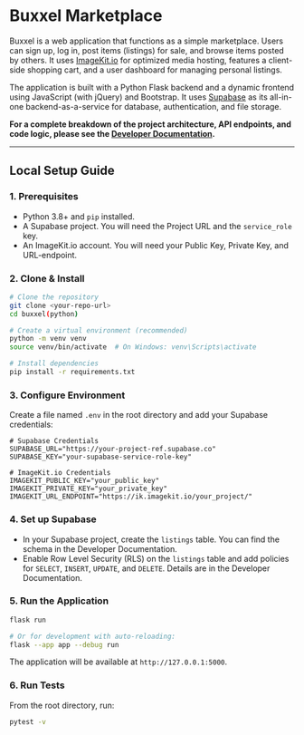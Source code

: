 # Buxxel Marketplace

Buxxel is a web application that functions as a simple marketplace. Users can sign up, log in, post items (listings) for sale, and browse items posted by others. It uses [ImageKit.io](https://imagekit.io/) for optimized media hosting, features a client-side shopping cart, and a user dashboard for managing personal listings.

The application is built with a Python Flask backend and a dynamic frontend using JavaScript (with jQuery) and Bootstrap. It uses [Supabase](https://supabase.com/) as its all-in-one backend-as-a-service for database, authentication, and file storage.

**For a complete breakdown of the project architecture, API endpoints, and code logic, please see the [Developer Documentation](developer_docs.html).**

---

## Local Setup Guide

### 1. Prerequisites

*   Python 3.8+ and `pip` installed.
*   A Supabase project. You will need the Project URL and the `service_role` key.
*   An ImageKit.io account. You will need your Public Key, Private Key, and URL-endpoint.

### 2. Clone & Install

```bash
# Clone the repository
git clone <your-repo-url>
cd buxxel(python)

# Create a virtual environment (recommended)
python -m venv venv
source venv/bin/activate  # On Windows: venv\Scripts\activate

# Install dependencies
pip install -r requirements.txt
```

### 3. Configure Environment

Create a file named `.env` in the root directory and add your Supabase credentials:

```.env
# Supabase Credentials
SUPABASE_URL="https://your-project-ref.supabase.co"
SUPABASE_KEY="your-supabase-service-role-key"

# ImageKit.io Credentials
IMAGEKIT_PUBLIC_KEY="your_public_key"
IMAGEKIT_PRIVATE_KEY="your_private_key"
IMAGEKIT_URL_ENDPOINT="https://ik.imagekit.io/your_project/"
```

### 4. Set up Supabase

*   In your Supabase project, create the `listings` table. You can find the schema in the Developer Documentation.
*   Enable Row Level Security (RLS) on the `listings` table and add policies for `SELECT`, `INSERT`, `UPDATE`, and `DELETE`. Details are in the Developer Documentation.

### 5. Run the Application

```bash
flask run

# Or for development with auto-reloading:
flask --app app --debug run
```
The application will be available at `http://127.0.0.1:5000`.

### 6. Run Tests

From the root directory, run:
```bash
pytest -v
```
